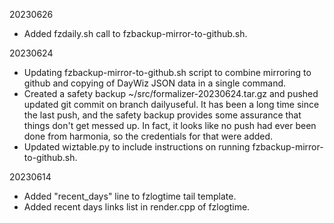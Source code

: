 20230626
- Added fzdaily.sh call to fzbackup-mirror-to-github.sh.

20230624

- Updating fzbackup-mirror-to-github.sh script to combine mirroring
  to github and copying of DayWiz JSON data in a single command.
- Created a safety backup ~/src/formalizer-20230624.tar.gz and
  pushed updated git commit on branch dailyuseful. It has been
  a long time since the last push, and the safety backup provides
  some assurance that things don't get messed up. In fact, it
  looks like no push had ever been done from harmonia, so the
  credentials for that were added.
- Updated wiztable.py to include instructions on running
  fzbackup-mirror-to-github.sh.

20230614

- Added "recent_days" line to fzlogtime tail template.
- Added recent days links list in render.cpp of fzlogtime.
